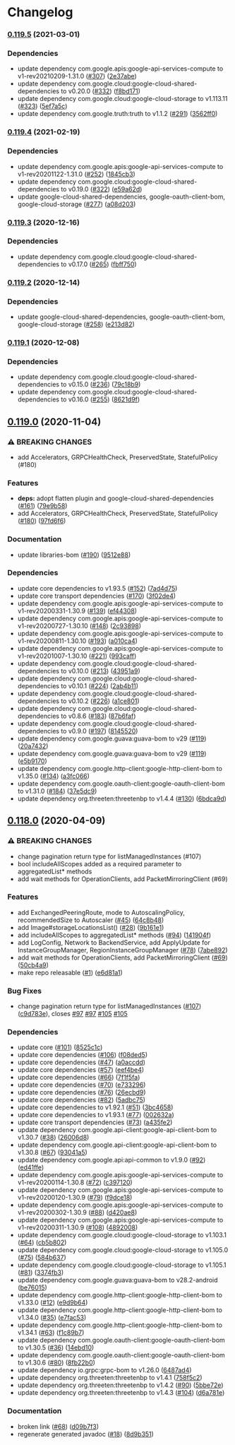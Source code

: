 # Changelog

### [0.119.5](https://www.github.com/googleapis/java-compute/compare/v0.119.4...v0.119.5) (2021-03-01)


### Dependencies

* update dependency com.google.apis:google-api-services-compute to v1-rev20210209-1.31.0 ([#307](https://www.github.com/googleapis/java-compute/issues/307)) ([2e37abe](https://www.github.com/googleapis/java-compute/commit/2e37abe6b77d474b5202500478e177ff42653510))
* update dependency com.google.cloud:google-cloud-shared-dependencies to v0.20.0 ([#332](https://www.github.com/googleapis/java-compute/issues/332)) ([f8bd171](https://www.github.com/googleapis/java-compute/commit/f8bd17118ce625167731b8132f68454cc30ac4f3))
* update dependency com.google.cloud:google-cloud-storage to v1.113.11 ([#323](https://www.github.com/googleapis/java-compute/issues/323)) ([5ef7a5c](https://www.github.com/googleapis/java-compute/commit/5ef7a5caa249118e1298a09be80604437d19ab36))
* update dependency com.google.truth:truth to v1.1.2 ([#291](https://www.github.com/googleapis/java-compute/issues/291)) ([3562ff0](https://www.github.com/googleapis/java-compute/commit/3562ff0f65a7aaf425f38562b6198d7b8583214f))

### [0.119.4](https://www.github.com/googleapis/java-compute/compare/v0.119.3...v0.119.4) (2021-02-19)


### Dependencies

* update dependency com.google.apis:google-api-services-compute to v1-rev20201122-1.31.0 ([#252](https://www.github.com/googleapis/java-compute/issues/252)) ([1845cb3](https://www.github.com/googleapis/java-compute/commit/1845cb31d19be86df58076a8b47bb2d452b95137))
* update dependency com.google.cloud:google-cloud-shared-dependencies to v0.19.0 ([#322](https://www.github.com/googleapis/java-compute/issues/322)) ([e59a62d](https://www.github.com/googleapis/java-compute/commit/e59a62d8e41fda437833ca7e1fe2fa35d2b8986e))
* update google-cloud-shared-dependencies, google-oauth-client-bom, google-cloud-storage ([#277](https://www.github.com/googleapis/java-compute/issues/277)) ([a08d203](https://www.github.com/googleapis/java-compute/commit/a08d2034865d694e7242cf1657d97de3671afc94))

### [0.119.3](https://www.github.com/googleapis/java-compute/compare/v0.119.2...v0.119.3) (2020-12-16)


### Dependencies

* update dependency com.google.cloud:google-cloud-shared-dependencies to v0.17.0 ([#265](https://www.github.com/googleapis/java-compute/issues/265)) ([fbff750](https://www.github.com/googleapis/java-compute/commit/fbff750a144b37d0febb66fac3cb4355a0e88a65))

### [0.119.2](https://www.github.com/googleapis/java-compute/compare/v0.119.1...v0.119.2) (2020-12-14)


### Dependencies

* update google-cloud-shared-dependencies, google-oauth-client-bom, google-cloud-storage ([#258](https://www.github.com/googleapis/java-compute/issues/258)) ([e213d82](https://www.github.com/googleapis/java-compute/commit/e213d8256236bf26aa3ef630348b0413fdfdb419))

### [0.119.1](https://www.github.com/googleapis/java-compute/compare/v0.119.0...v0.119.1) (2020-12-08)


### Dependencies

* update dependency com.google.cloud:google-cloud-shared-dependencies to v0.15.0 ([#236](https://www.github.com/googleapis/java-compute/issues/236)) ([79c18b9](https://www.github.com/googleapis/java-compute/commit/79c18b98245e1569995d40f12febbc8f23905a07))
* update dependency com.google.cloud:google-cloud-shared-dependencies to v0.16.0 ([#255](https://www.github.com/googleapis/java-compute/issues/255)) ([8621d9f](https://www.github.com/googleapis/java-compute/commit/8621d9ffd951f3c2385922a819d89cf272a0fe2e))

## [0.119.0](https://www.github.com/googleapis/java-compute/compare/v0.118.0...v0.119.0) (2020-11-04)


### ⚠ BREAKING CHANGES

* add Accelerators, GRPCHealthCheck, PreservedState, StatefulPolicy (#180)

### Features

* **deps:** adopt flatten plugin and google-cloud-shared-dependencies ([#161](https://www.github.com/googleapis/java-compute/issues/161)) ([79e9b58](https://www.github.com/googleapis/java-compute/commit/79e9b582f79164c2b519cecfdaed1165b18b70e8))
* add Accelerators, GRPCHealthCheck, PreservedState, StatefulPolicy ([#180](https://www.github.com/googleapis/java-compute/issues/180)) ([97fd6f6](https://www.github.com/googleapis/java-compute/commit/97fd6f60b68fd2bb6d6c00d180b80955e7621bf8))


### Documentation

* update libraries-bom ([#190](https://www.github.com/googleapis/java-compute/issues/190)) ([9512e88](https://www.github.com/googleapis/java-compute/commit/9512e88234a45bc184e2ef6274e00c3816cd0535))


### Dependencies

* update core dependencies to v1.93.5 ([#152](https://www.github.com/googleapis/java-compute/issues/152)) ([7ad4d75](https://www.github.com/googleapis/java-compute/commit/7ad4d753a98047282ba52e6f6c0f6a9ec24b9f30))
* update core transport dependencies ([#170](https://www.github.com/googleapis/java-compute/issues/170)) ([3f02de4](https://www.github.com/googleapis/java-compute/commit/3f02de4a0ea495fb7a6e3c269774e540e6f9667e))
* update dependency com.google.apis:google-api-services-compute to v1-rev20200331-1.30.9 ([#139](https://www.github.com/googleapis/java-compute/issues/139)) ([ef44308](https://www.github.com/googleapis/java-compute/commit/ef443088f3790e8ea8f56f7512127bf4307b9748))
* update dependency com.google.apis:google-api-services-compute to v1-rev20200727-1.30.10 ([#148](https://www.github.com/googleapis/java-compute/issues/148)) ([2c93898](https://www.github.com/googleapis/java-compute/commit/2c93898ea52604c714999b24fa74cc43fd58a112))
* update dependency com.google.apis:google-api-services-compute to v1-rev20200811-1.30.10 ([#193](https://www.github.com/googleapis/java-compute/issues/193)) ([a010ca4](https://www.github.com/googleapis/java-compute/commit/a010ca41e280448bdc0e6431489a6aeee3b29cd4))
* update dependency com.google.apis:google-api-services-compute to v1-rev20201007-1.30.10 ([#221](https://www.github.com/googleapis/java-compute/issues/221)) ([993caff](https://www.github.com/googleapis/java-compute/commit/993caff1ff63fa286394452f00401ff2518e4595))
* update dependency com.google.cloud:google-cloud-shared-dependencies to v0.10.0 ([#213](https://www.github.com/googleapis/java-compute/issues/213)) ([43951a9](https://www.github.com/googleapis/java-compute/commit/43951a9d0547c61930a5bdc983f319e5e7951d01))
* update dependency com.google.cloud:google-cloud-shared-dependencies to v0.10.1 ([#224](https://www.github.com/googleapis/java-compute/issues/224)) ([2ab4b11](https://www.github.com/googleapis/java-compute/commit/2ab4b112f9d4da84cd34058e69c2a7dd9646c148))
* update dependency com.google.cloud:google-cloud-shared-dependencies to v0.10.2 ([#226](https://www.github.com/googleapis/java-compute/issues/226)) ([a1ce801](https://www.github.com/googleapis/java-compute/commit/a1ce801fe6b2dcda86355caf79467023b430cea8))
* update dependency com.google.cloud:google-cloud-shared-dependencies to v0.8.6 ([#183](https://www.github.com/googleapis/java-compute/issues/183)) ([87b6faf](https://www.github.com/googleapis/java-compute/commit/87b6faf92be991365c190cb3067ecb184bf0c0a1))
* update dependency com.google.cloud:google-cloud-shared-dependencies to v0.9.0 ([#197](https://www.github.com/googleapis/java-compute/issues/197)) ([8145520](https://www.github.com/googleapis/java-compute/commit/81455209a42016a2d09f67d4b7c09157db11d828))
* update dependency com.google.guava:guava-bom to v29 ([#119](https://www.github.com/googleapis/java-compute/issues/119)) ([20a7432](https://www.github.com/googleapis/java-compute/commit/20a7432b25c93f6d027eb5bb20baedc6cb3e6a0b))
* update dependency com.google.guava:guava-bom to v29 ([#119](https://www.github.com/googleapis/java-compute/issues/119)) ([e5b9170](https://www.github.com/googleapis/java-compute/commit/e5b9170ad3d746a9cd724b0a7e3f69b8ebde6c67))
* update dependency com.google.http-client:google-http-client-bom to v1.35.0 ([#134](https://www.github.com/googleapis/java-compute/issues/134)) ([a3fc066](https://www.github.com/googleapis/java-compute/commit/a3fc0668aedef440e1931ef568d8237e3903bd74))
* update dependency com.google.oauth-client:google-oauth-client-bom to v1.31.0 ([#184](https://www.github.com/googleapis/java-compute/issues/184)) ([37e5dc9](https://www.github.com/googleapis/java-compute/commit/37e5dc99619062164b35dd71986be083990a2e93))
* update dependency org.threeten:threetenbp to v1.4.4 ([#130](https://www.github.com/googleapis/java-compute/issues/130)) ([6bdca9d](https://www.github.com/googleapis/java-compute/commit/6bdca9d50bed44e0ec985b9556372f1675f09bea))

## [0.118.0](https://www.github.com/googleapis/java-compute/compare/0.117.0...v0.118.0) (2020-04-09)


### ⚠ BREAKING CHANGES

* change pagination return type for listManagedInstances (#107)
* bool includeAllScopes added as a required parameter to aggregatedList* methods
* add wait methods for OperationClients, add PacketMirroringClient (#69)

### Features

* add ExchangedPeeringRoute, mode to AutoscalingPolicy, recommendedSize to Autoscaler ([#45](https://www.github.com/googleapis/java-compute/issues/45)) ([64c8b48](https://www.github.com/googleapis/java-compute/commit/64c8b48b84e19a6217cc2869a2cb7bb360b317c5))
* add Image#storageLocationsList() ([#28](https://www.github.com/googleapis/java-compute/issues/28)) ([9b161e1](https://www.github.com/googleapis/java-compute/commit/9b161e1bd40bb77fcdf2c8902b8c7a52328a91af))
* add includeAllScopes to aggregatedList* methods ([#94](https://www.github.com/googleapis/java-compute/issues/94)) ([141904f](https://www.github.com/googleapis/java-compute/commit/141904f5833401b99442e5e3b347a589389861c2))
* add LogConfig, Network to BackendService, add ApplyUpdate for InstanceGroupManager, RegionInstanceGroupManager ([#78](https://www.github.com/googleapis/java-compute/issues/78)) ([7abe892](https://www.github.com/googleapis/java-compute/commit/7abe89228087a6a5bc88e591e04bcc2e5ee68149))
* add wait methods for OperationClients, add PacketMirroringClient ([#69](https://www.github.com/googleapis/java-compute/issues/69)) ([50cb4a9](https://www.github.com/googleapis/java-compute/commit/50cb4a98cb36fcd3bf4bdd5d16ab17f9d391bf98))
* make repo releasable ([#1](https://www.github.com/googleapis/java-compute/issues/1)) ([e6d81a1](https://www.github.com/googleapis/java-compute/commit/e6d81a11c2b51d9f4f3a5a2a357fc26fdd3b0004))


### Bug Fixes

* change pagination return type for listManagedInstances ([#107](https://www.github.com/googleapis/java-compute/issues/107)) ([c9d783e](https://www.github.com/googleapis/java-compute/commit/c9d783efcb721445235dc496ffd83d37c43a2403)), closes [#97](https://www.github.com/googleapis/java-compute/issues/97) [#97](https://www.github.com/googleapis/java-compute/issues/97) [#105](https://www.github.com/googleapis/java-compute/issues/105) [#105](https://www.github.com/googleapis/java-compute/issues/105)


### Dependencies

* update core ([#101](https://www.github.com/googleapis/java-compute/issues/101)) ([8525c1c](https://www.github.com/googleapis/java-compute/commit/8525c1c0453fda71cda2b61bb6b0e915d20ee504))
* update core dependencies ([#106](https://www.github.com/googleapis/java-compute/issues/106)) ([f08ded5](https://www.github.com/googleapis/java-compute/commit/f08ded51fc90992ea2a04a0cc3b7f252c522bbe7))
* update core dependencies ([#47](https://www.github.com/googleapis/java-compute/issues/47)) ([a0accdd](https://www.github.com/googleapis/java-compute/commit/a0accddc4f08e734acf9cd0fdf568f08ae5d562e))
* update core dependencies ([#57](https://www.github.com/googleapis/java-compute/issues/57)) ([eef4be4](https://www.github.com/googleapis/java-compute/commit/eef4be45430aa9eec506b610b2a396a74dbc41ce))
* update core dependencies ([#66](https://www.github.com/googleapis/java-compute/issues/66)) ([7f1f5fa](https://www.github.com/googleapis/java-compute/commit/7f1f5fab6013c254a7502369182aed90e27b7794))
* update core dependencies ([#70](https://www.github.com/googleapis/java-compute/issues/70)) ([e733296](https://www.github.com/googleapis/java-compute/commit/e73329610530dca8b61945be6ed7701a4ceaaa8b))
* update core dependencies ([#76](https://www.github.com/googleapis/java-compute/issues/76)) ([26ecbd9](https://www.github.com/googleapis/java-compute/commit/26ecbd9929954538c60e7d07251c30a3081f0711))
* update core dependencies ([#82](https://www.github.com/googleapis/java-compute/issues/82)) ([5adbc75](https://www.github.com/googleapis/java-compute/commit/5adbc75ecdd37d78e1f960071419c34cdc3f0941))
* update core dependencies to v1.92.1 ([#51](https://www.github.com/googleapis/java-compute/issues/51)) ([3bc4658](https://www.github.com/googleapis/java-compute/commit/3bc4658f24dafc2452a3661035e326a09d4bb864))
* update core dependencies to v1.93.1 ([#77](https://www.github.com/googleapis/java-compute/issues/77)) ([002632a](https://www.github.com/googleapis/java-compute/commit/002632addcbf45509492664347c6cccf806ac854))
* update core transport dependencies ([#73](https://www.github.com/googleapis/java-compute/issues/73)) ([a435fe2](https://www.github.com/googleapis/java-compute/commit/a435fe2b7ef4f77ec1539af94085366bb2785eaf))
* update dependency com.google.api-client:google-api-client-bom to v1.30.7 ([#38](https://www.github.com/googleapis/java-compute/issues/38)) ([26006d8](https://www.github.com/googleapis/java-compute/commit/26006d8d6b071df9f98e73f8ec98cfd7028c3242))
* update dependency com.google.api-client:google-api-client-bom to v1.30.8 ([#67](https://www.github.com/googleapis/java-compute/issues/67)) ([93041a5](https://www.github.com/googleapis/java-compute/commit/93041a581cd44b23afb085962b3eb56e9b34051b))
* update dependency com.google.api:api-common to v1.9.0 ([#92](https://www.github.com/googleapis/java-compute/issues/92)) ([ed41ffe](https://www.github.com/googleapis/java-compute/commit/ed41ffedcd1a26707e3c33346cf50f111441cb81))
* update dependency com.google.apis:google-api-services-compute to v1-rev20200114-1.30.8 ([#72](https://www.github.com/googleapis/java-compute/issues/72)) ([c397120](https://www.github.com/googleapis/java-compute/commit/c397120efc6e84c71bf8c76ce18888afd61fca14))
* update dependency com.google.apis:google-api-services-compute to v1-rev20200120-1.30.9 ([#79](https://www.github.com/googleapis/java-compute/issues/79)) ([f9dce18](https://www.github.com/googleapis/java-compute/commit/f9dce18fa61f808dc71e29f2e6b689303ac0b60e))
* update dependency com.google.apis:google-api-services-compute to v1-rev20200302-1.30.9 ([#88](https://www.github.com/googleapis/java-compute/issues/88)) ([d420ae8](https://www.github.com/googleapis/java-compute/commit/d420ae820477a89a4879158f3d3e58b6dc2e0f8c))
* update dependency com.google.apis:google-api-services-compute to v1-rev20200311-1.30.9 ([#108](https://www.github.com/googleapis/java-compute/issues/108)) ([4892008](https://www.github.com/googleapis/java-compute/commit/48920086e8c5e28624147cb9cda8e3e1a4b1820e))
* update dependency com.google.cloud:google-cloud-storage to v1.103.1 ([#64](https://www.github.com/googleapis/java-compute/issues/64)) ([cb5b802](https://www.github.com/googleapis/java-compute/commit/cb5b80262b143a788030e22856734128bb64a95e))
* update dependency com.google.cloud:google-cloud-storage to v1.105.0 ([#75](https://www.github.com/googleapis/java-compute/issues/75)) ([584b637](https://www.github.com/googleapis/java-compute/commit/584b6371773190053963d4423ff11a7cdb3d9bad))
* update dependency com.google.cloud:google-cloud-storage to v1.105.1 ([#81](https://www.github.com/googleapis/java-compute/issues/81)) ([3374fb3](https://www.github.com/googleapis/java-compute/commit/3374fb3eccd5634e462d0d22013616b2a6f8c76a))
* update dependency com.google.guava:guava-bom to v28.2-android ([be76015](https://www.github.com/googleapis/java-compute/commit/be7601584804383521eaff2f4fbc8fa787852567))
* update dependency com.google.http-client:google-http-client-bom to v1.33.0 ([#12](https://www.github.com/googleapis/java-compute/issues/12)) ([e9d9b64](https://www.github.com/googleapis/java-compute/commit/e9d9b64d49d821cd87a0ae8ae0c932b9ff067e2a))
* update dependency com.google.http-client:google-http-client-bom to v1.34.0 ([#35](https://www.github.com/googleapis/java-compute/issues/35)) ([e7fac53](https://www.github.com/googleapis/java-compute/commit/e7fac535b070cf1ac49698ef9cc229bc1b46e9aa))
* update dependency com.google.http-client:google-http-client-bom to v1.34.1 ([#63](https://www.github.com/googleapis/java-compute/issues/63)) ([f1c89b7](https://www.github.com/googleapis/java-compute/commit/f1c89b78539f8d10ff046c26e5ec6cd324511ae3))
* update dependency com.google.oauth-client:google-oauth-client-bom to v1.30.5 ([#36](https://www.github.com/googleapis/java-compute/issues/36)) ([14ebd10](https://www.github.com/googleapis/java-compute/commit/14ebd1023261c424c54303d680a1555b1bb1c104))
* update dependency com.google.oauth-client:google-oauth-client-bom to v1.30.6 ([#80](https://www.github.com/googleapis/java-compute/issues/80)) ([8fb22b0](https://www.github.com/googleapis/java-compute/commit/8fb22b06d922e1fea4896ee6233ac2c8bfdd5554))
* update dependency io.grpc:grpc-bom to v1.26.0 ([6487ad4](https://www.github.com/googleapis/java-compute/commit/6487ad4586ddd3233e2e62fbf559dfcb8cc60351))
* update dependency org.threeten:threetenbp to v1.4.1 ([758f5c2](https://www.github.com/googleapis/java-compute/commit/758f5c2a2f08024c2f2671cffd0ad3314e41126f))
* update dependency org.threeten:threetenbp to v1.4.2 ([#90](https://www.github.com/googleapis/java-compute/issues/90)) ([5bbe72e](https://www.github.com/googleapis/java-compute/commit/5bbe72e31550f6c897ad983f6dc69945bfaaca63))
* update dependency org.threeten:threetenbp to v1.4.3 ([#104](https://www.github.com/googleapis/java-compute/issues/104)) ([d6a781e](https://www.github.com/googleapis/java-compute/commit/d6a781e48bfd8d520110ebaa432033cf77d1f5d9))


### Documentation

* broken link ([#68](https://www.github.com/googleapis/java-compute/issues/68)) ([d09b7f3](https://www.github.com/googleapis/java-compute/commit/d09b7f322f81e5e12e8682ba5cd1aaba077a9e88))
* regenerate generated javadoc ([#18](https://www.github.com/googleapis/java-compute/issues/18)) ([8d9b351](https://www.github.com/googleapis/java-compute/commit/8d9b351f37fa5416b09d21bbf234e5af628c746f))
